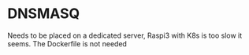 # DNSMASQ
Needs to be placed on a dedicated server, Raspi3 with K8s is too slow it seems.
The Dockerfile is not needed